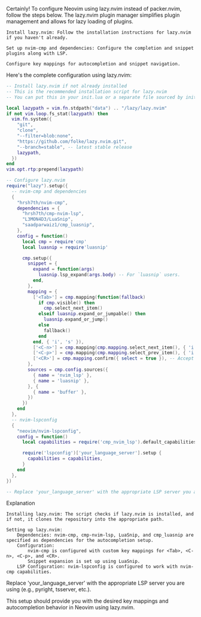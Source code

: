 Certainly! To configure Neovim using lazy.nvim instead of packer.nvim, follow the steps below. The lazy.nvim plugin manager simplifies plugin management and allows for lazy loading of plugins.

    Install lazy.nvim: Follow the installation instructions for lazy.nvim if you haven't already.

    Set up nvim-cmp and dependencies: Configure the completion and snippet plugins along with LSP.

    Configure key mappings for autocompletion and snippet navigation.

Here's the complete configuration using lazy.nvim:


```lua
-- Install lazy.nvim if not already installed
-- This is the recommended installation script for lazy.nvim
-- You can put this in your init.lua or a separate file sourced by init.lua

local lazypath = vim.fn.stdpath("data") .. "/lazy/lazy.nvim"
if not vim.loop.fs_stat(lazypath) then
  vim.fn.system({
    "git",
    "clone",
    "--filter=blob:none",
    "https://github.com/folke/lazy.nvim.git",
    "--branch=stable", -- latest stable release
    lazypath,
  })
end
vim.opt.rtp:prepend(lazypath)

-- Configure lazy.nvim
require("lazy").setup({
  -- nvim-cmp and dependencies
  {
    "hrsh7th/nvim-cmp",
    dependencies = {
      "hrsh7th/cmp-nvim-lsp",
      "L3MON4D3/LuaSnip",
      "saadparwaiz1/cmp_luasnip",
    },
    config = function()
      local cmp = require'cmp'
      local luasnip = require'luasnip'

      cmp.setup({
        snippet = {
          expand = function(args)
            luasnip.lsp_expand(args.body) -- For `luasnip` users.
          end,
        },
        mapping = {
          ['<Tab>'] = cmp.mapping(function(fallback)
            if cmp.visible() then
              cmp.select_next_item()
            elseif luasnip.expand_or_jumpable() then
              luasnip.expand_or_jump()
            else
              fallback()
            end
          end, { 'i', 's' }),
          ['<C-n>'] = cmp.mapping(cmp.mapping.select_next_item(), { 'i', 'c' }),
          ['<C-p>'] = cmp.mapping(cmp.mapping.select_prev_item(), { 'i', 'c' }),
          ['<CR>'] = cmp.mapping.confirm({ select = true }), -- Accept currently selected item. Set `select` to `false` to only confirm explicitly selected items.
        },
        sources = cmp.config.sources({
          { name = 'nvim_lsp' },
          { name = 'luasnip' },
        }, {
          { name = 'buffer' },
        })
      })
    end
  },
  -- nvim-lspconfig
  {
    "neovim/nvim-lspconfig",
    config = function()
      local capabilities = require('cmp_nvim_lsp').default_capabilities()

      require('lspconfig')['your_language_server'].setup {
        capabilities = capabilities,
      }
    end
  },
})

-- Replace 'your_language_server' with the appropriate LSP server you are using (e.g., pyright, tsserver, etc.)
```


Explanation

    Installing lazy.nvim: The script checks if lazy.nvim is installed, and if not, it clones the repository into the appropriate path.

    Setting up lazy.nvim:
        Dependencies: nvim-cmp, cmp-nvim-lsp, LuaSnip, and cmp_luasnip are specified as dependencies for the autocompletion setup.
        Configuration:
            nvim-cmp is configured with custom key mappings for <Tab>, <C-n>, <C-p>, and <CR>.
            Snippet expansion is set up using LuaSnip.
        LSP Configuration: nvim-lspconfig is configured to work with nvim-cmp capabilities.

Replace 'your_language_server' with the appropriate LSP server you are using (e.g., pyright, tsserver, etc.).

This setup should provide you with the desired key mappings and autocompletion behavior in Neovim using lazy.nvim.
